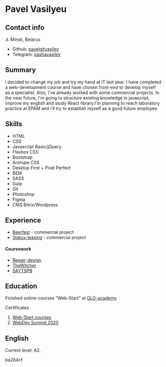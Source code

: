 # Pavel Vasilyeu

## Contact info
⚓ Minsk, Belarus
- Github: [pavelgitvasilev](https://github.com/pavelgitvasilev)
- Telegram: [pashavasilev](https://t.me/pashavasilev)


## Summary
i decided to change my job and try my hand at IT last year. I have completed a web-development course and have chosen  front-end to develop myself as a specialist. Also, i've already worked with some commercial projects. 
In the near future, i'm going to structure existing knowledge in javascript, improve my english and study React library.I'm planning to reach laboratory practice at EPAM and i'll try to establish myself as a good future employee.

## Skills
- HTML
- CSS
- Javascript Basic/jQuery
- Flexbox CSS
- Bootstrap
- Animate CSS
- Desktop First + Pixel Perfect
- BEM
- SASS
- Gulp
- Git
- Photoshop
- Figma
- CMS Bitrix/Wordpress

## Experience
- [Beerfest](https://beerfest.by/) - commercial project
- [Status-leasing](https://status-leasing.by/) - commercial project

#### Сoursework
- [Repair-design](https://pavelgitvasilev.github.io/Repair-design/)
- [TheWitcher](https://pavelgitvasilev.github.io/TheWitcher/)
- [SAYTSPB](https://pavelgitvasilev.github.io/school/)


## Education
Finished online-courses "Web-Start" at [GLO-academy](https://glo.academy/web-start/)

Certificates
1. [Web-Start courses](https://fs-thb01.getcourse.ru/fileservice/file/thumbnail/h/8b7425725019123fc62774280b09e4de.png/s/800x/a/12250/sc/468)
2. [WebDev Summit 2020](https://fs-thb01.getcourse.ru/fileservice/file/thumbnail/h/ad4647881d1cac910bad5ae725322be9.png/s/800x/a/12250/sc/232)

## English
Current level: A2.


ba284cf